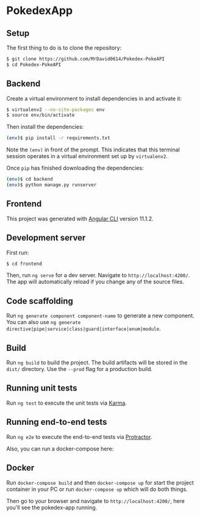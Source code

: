 # PokedexApp

## Setup

The first thing to do is to clone the repository:

```sh
$ git clone https://github.com/MrDavid0614/Pokedex-PokeAPI
$ cd Pokedex-PokeAPI
```

## **Backend**

Create a virtual environment to install dependencies in and activate it:

```sh
$ virtualenv2 --no-site-packages env
$ source env/bin/activate
```

Then install the dependencies:

```sh
(env)$ pip install -r requirements.txt
```
Note the `(env)` in front of the prompt. This indicates that this terminal
session operates in a virtual environment set up by `virtualenv2`.

Once `pip` has finished downloading the dependencies:
```sh
(env)$ cd backend
(env)$ python manage.py runserver
```

## **Frontend**

This project was generated with [Angular CLI](https://github.com/angular/angular-cli) version 11.1.2.

## Development server

First run:

```sh
$ cd frontend
```

Then, run `ng serve` for a dev server. Navigate to `http://localhost:4200/`. The app will automatically reload if you change any of the source files.

## Code scaffolding

Run `ng generate component component-name` to generate a new component. You can also use `ng generate directive|pipe|service|class|guard|interface|enum|module`.

## Build

Run `ng build` to build the project. The build artifacts will be stored in the `dist/` directory. Use the `--prod` flag for a production build.

## Running unit tests

Run `ng test` to execute the unit tests via [Karma](https://karma-runner.github.io).

## Running end-to-end tests

Run `ng e2e` to execute the end-to-end tests via [Protractor](http://www.protractortest.org/).

Also, you can run a docker-compose here:

## **Docker**

Run `docker-compose build` and then `docker-compose up` for start the project container in your PC or run `docker-compose up` which will do both things.

Then go to your browser and navigate to `http://localhost:4200/`, here you'll see the pokedex-app running.
